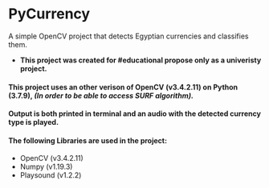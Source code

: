 # PyCurrency
A simple OpenCV project that detects Egyptian currencies and classifies them.
- **This project was created for #educational propose only as a univeristy project.**

#### This project uses an other verison of OpenCV (v3.4.2.11) on Python (3.7.9), *(In order to be able to access SURF algorithm).*

#### Output is both printed in terminal and an audio with the detected currency type is played.

#### The following Libraries are used in the project:
- OpenCV (v3.4.2.11)
- Numpy (v1.19.3)
- Playsound (v1.2.2)
